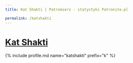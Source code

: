 ```yaml
---
title: Kat Shakti | Patromierz - statystyki Patronite.pl

permalink: /katshakti
---
```


# [Kat Shakti](https://patronite.pl/katshakti)

{% include profile.md name="katshakti" prefix="k" %}
